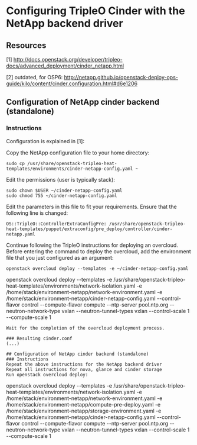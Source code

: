 # Configuring TripleO Cinder with the NetApp backend driver

## Resources
[1] http://docs.openstack.org/developer/tripleo-docs/advanced_deployment/cinder_netapp.html

[2] outdated, for OSP6: http://netapp.github.io/openstack-deploy-ops-guide/kilo/content/cinder.configuration.html#d6e1206

## Configuration of NetApp cinder backend (standalone)
### Instructions
Configuration is explained in [1]:

Copy the NetApp configuration file to your home directory:
```
sudo cp /usr/share/openstack-tripleo-heat-templates/environments/cinder-netapp-config.yaml ~
```
Edit the permissions (user is typically stack):
```
sudo chown $USER ~/cinder-netapp-config.yaml
sudo chmod 755 ~/cinder-netapp-config.yaml
```
Edit the parameters in this file to fit your requirements. Ensure that the following line is changed:
```
OS::TripleO::ControllerExtraConfigPre: /usr/share/openstack-tripleo-heat-templates/puppet/extraconfig/pre_deploy/controller/cinder-netapp.yaml
```
Continue following the TripleO instructions for deploying an overcloud. Before entering the command to deploy the overcloud, add the environment file that you just configured as an argument:
```
openstack overcloud deploy --templates -e ~/cinder-netapp-config.yaml
```
openstack overcloud deploy --templates -e /usr/share/openstack-tripleo-heat-templates/environments/network-isolation.yaml -e /home/stack/environment-netapp/network-environment.yaml -e /home/stack/environment-netapp/cinder-netapp-config.yaml  --control-flavor control --compute-flavor compute --ntp-server pool.ntp.org --neutron-network-type vxlan --neutron-tunnel-types vxlan --control-scale 1 --compute-scale 1
```
Wait for the completion of the overcloud deployment process.

### Resulting cinder.conf
(...)

## Configuration of NetApp cinder backend (standalone)
### Instructions
Repeat the above instructions for the NetApp backend driver
Repeat all instructions for nova, glance and cinder storage
Run openstack overcloud deploy:
```
openstack overcloud deploy --templates -e /usr/share/openstack-tripleo-heat-templates/environments/network-isolation.yaml -e /home/stack/environment-netapp/network-environment.yaml  -e /home/stack/environment-netapp/compute-pre-deploy.yaml -e /home/stack/environment-netapp/storage-environment.yaml -e /home/stack/environment-netapp/cinder-netapp-config.yaml  --control-flavor control --compute-flavor compute --ntp-server pool.ntp.org --neutron-network-type vxlan --neutron-tunnel-types vxlan --control-scale 1 --compute-scale 1
```
